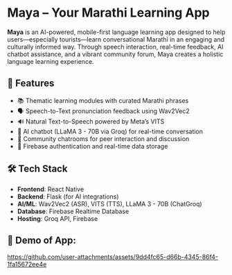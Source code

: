 # Maya – Your Marathi Learning App

**Maya** is an AI-powered, mobile-first language learning app designed to help users—especially tourists—learn conversational Marathi in an engaging and culturally informed way. Through speech interaction, real-time feedback, AI chatbot assistance, and a vibrant community forum, Maya creates a holistic language learning experience.

## 🚀 Features
- 📚 Thematic learning modules with curated Marathi phrases
- 🗣️ Speech-to-Text pronunciation feedback using Wav2Vec2
- 🔊 Natural Text-to-Speech powered by Meta’s VITS
- 🤖 AI chatbot (LLaMA 3 - 70B via Groq) for real-time conversation
- 💬 Community chatrooms for peer interaction and discussion
- 🔐 Firebase authentication and real-time data storage

## 🛠️ Tech Stack
- **Frontend**: React Native
- **Backend**: Flask (for AI integrations)
- **AI/ML**: Wav2Vec2 (ASR), VITS (TTS), LLaMA 3 - 70B (ChatGroq)
- **Database**: Firebase Realtime Database
- **Hosting**: Groq API, Firebase

## 🎥 Demo of App:
https://github.com/user-attachments/assets/9dd4fc65-d66b-4345-86f4-1fa15672ee4e

